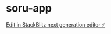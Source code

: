 # soru-app

[Edit in StackBlitz next generation editor ⚡️](https://stackblitz.com/~/github.com/tayhantuna/soru-app)